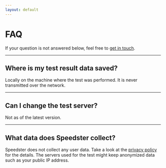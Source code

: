 ```yaml
---
layout: default
---
```


# FAQ

If your question is not answered below, feel free to [get in touch](/support).

<hr>

## Where is my test result data saved?

Locally on the machine where the test was performed. It is never transmitted over the network.

<hr>

## Can I change the test server?

Not as of the latest version.

<hr>

## What data does Speedster collect?

Speedster does not collect any user data. Take a look at the [privacy policy](/privacy) for the details. The servers used for the test might keep anonymized data such as your public IP address.
